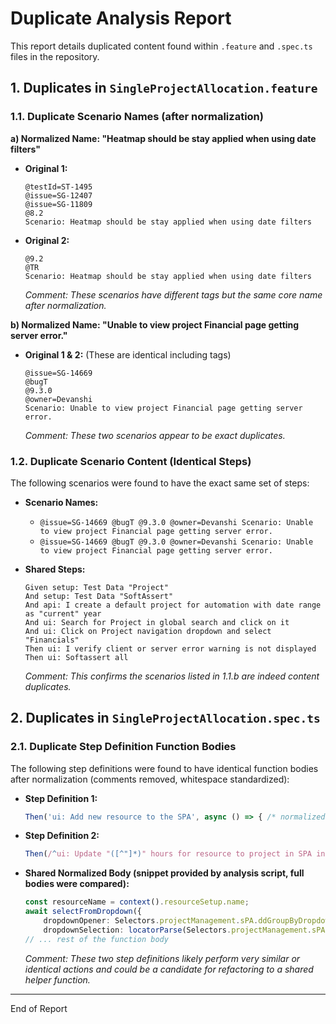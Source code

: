 # Duplicate Analysis Report

This report details duplicated content found within `.feature` and `.spec.ts` files in the repository.

## 1. Duplicates in `SingleProjectAllocation.feature`

### 1.1. Duplicate Scenario Names (after normalization)

**a) Normalized Name: "Heatmap should be stay applied when using date filters"**

*   **Original 1:**
    ```gherkin
    @testId=ST-1495
    @issue=SG-12407
    @issue=SG-11809
    @8.2
    Scenario: Heatmap should be stay applied when using date filters
    ```
*   **Original 2:**
    ```gherkin
    @9.2
    @TR
    Scenario: Heatmap should be stay applied when using date filters
    ```
    *Comment: These scenarios have different tags but the same core name after normalization.*

**b) Normalized Name: "Unable to view project Financial page getting server error."**

*   **Original 1 & 2:** (These are identical including tags)
    ```gherkin
    @issue=SG-14669
    @bugT
    @9.3.0
    @owner=Devanshi
    Scenario: Unable to view project Financial page getting server error.
    ```
    *Comment: These two scenarios appear to be exact duplicates.*

### 1.2. Duplicate Scenario Content (Identical Steps)

The following scenarios were found to have the exact same set of steps:

*   **Scenario Names:**
    *   `@issue=SG-14669 @bugT @9.3.0 @owner=Devanshi Scenario: Unable to view project Financial page getting server error.`
    *   `@issue=SG-14669 @bugT @9.3.0 @owner=Devanshi Scenario: Unable to view project Financial page getting server error.`

*   **Shared Steps:**
    ```gherkin
    Given setup: Test Data "Project"
    And setup: Test Data "SoftAssert"
    And api: I create a default project for automation with date range as "current" year
    And ui: Search for Project in global search and click on it
    And ui: Click on Project navigation dropdown and select "Financials"
    Then ui: I verify client or server error warning is not displayed
    Then ui: Softassert all
    ```
    *Comment: This confirms the scenarios listed in 1.1.b are indeed content duplicates.*

## 2. Duplicates in `SingleProjectAllocation.spec.ts`

### 2.1. Duplicate Step Definition Function Bodies

The following step definitions were found to have identical function bodies after normalization (comments removed, whitespace standardized):

*   **Step Definition 1:**
    ```typescript
    Then('ui: Add new resource to the SPA', async () => { /* normalized body */ });
    ```
*   **Step Definition 2:**
    ```typescript
    Then(/^ui: Update "([^"]*)" hours for resource to project in SPA in Project mode$/, async (hoursToBeAllocated: string) => { /* normalized body */ });
    ```

*   **Shared Normalized Body (snippet provided by analysis script, full bodies were compared):**
    ```typescript
    const resourceName = context().resourceSetup.name;
    await selectFromDropdown({
        dropdownOpener: Selectors.projectManagement.sPA.ddGroupByDropdown,
        dropdownSelection: locatorParse(Selectors.projectManagement.sPA.ddGroupByOption, "Resource"),
    // ... rest of the function body
    ```
    *Comment: These two step definitions likely perform very similar or identical actions and could be a candidate for refactoring to a shared helper function.*

---
End of Report

